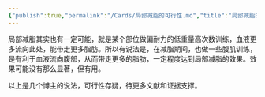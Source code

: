 ```yaml
---
{"publish":true,"permalink":"/Cards/局部减脂的可行性.md","title":"局部减脂的可行性","created":"2022-12-08","modified":"2023-03-14","published":"2025-07-12T18:39:13.112+08:00","cssclasses":""}
---
```



局部减脂其实也有一定可能，就是某个部位做偏耐力的低重量高次数训练，血液更多流向此处，能带走更多脂肪。所以有说法是，在减脂期间，也做一些腹肌训练，是有利于血液流向腹部，从而带走更多的脂肪，一定程度达到局部减脂的效果。效果可能没有那么显著，但有用。

以上是几个博主的说法，可行性存疑，待更多文献和证据支撑。